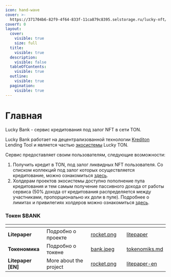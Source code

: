 ```yaml
---
icon: hand-wave
cover: >-
  https://371704b6-82f9-4f64-833f-11ca879c8395.selstorage.ru/lucky-nft/wallet/bank_cover.png
coverY: 0
layout:
  cover:
    visible: true
    size: full
  title:
    visible: true
  description:
    visible: false
  tableOfContents:
    visible: true
  outline:
    visible: true
  pagination:
    visible: true
---
```


# Главная

Lucky Bank - сервис кредитования под залог NFT в сети TON.

Lucky Bank работает на децентрализованной технологии [Krediton](https://t.me/krediton) Lending Tool и является частью [экосистемы](https://t.me/nft_avatarki/51) Lucky TON.

Сервис предоставляет своим пользователям, следующие возможности:

1. Получить кредит в TON, под залог ликвидных NFT пользователя. Со списком коллекций под залог которых осуществляется кредитование, можно ознакомиться [здесь](https://t.me/lucky_ton_bank/4).
2. Холдерам проектов экосистемы доступно пополнение пула кредитования и тем самым получение пассивного дохода от работы сервиса (50% дохода от кредитования распределяется между участниками, пропорционально их доли в пуле). Подробнее о лимитах и привилегиях холдеров можно ознакомиться [здесь](https://t.me/lucky_ton_bank/5).

### Токен $BANK

<table data-view="cards"><thead><tr><th></th><th></th><th data-hidden data-card-cover data-type="files"></th><th data-hidden></th><th data-hidden data-card-target data-type="content-ref"></th></tr></thead><tbody><tr><td><strong>Litepaper</strong></td><td>Подробно о проекте</td><td><a href=".gitbook/assets/rocket.png">rocket.png</a></td><td></td><td><a href="token/litepaper/">litepaper</a></td></tr><tr><td><strong>Токеномика</strong></td><td>Подробно о токене</td><td><a href=".gitbook/assets/bank.jpeg">bank.jpeg</a></td><td></td><td><a href="token/litepaper/tokenomiks.md">tokenomiks.md</a></td></tr><tr><td><strong>Litepaper [EN]</strong></td><td>More about the project</td><td><a href=".gitbook/assets/rocket.png">rocket.png</a></td><td></td><td><a href="litepaper-en/">litepaper-en</a></td></tr></tbody></table>
